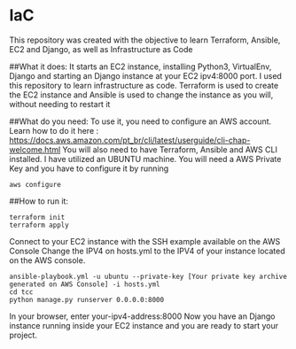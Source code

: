 # IaC
  This repository was created with the objective to learn Terraform, Ansible, EC2 and Django, as well as Infrastructure as Code

##What it does: 
  It starts an EC2 instance, installing Python3, VirtualEnv, Django and starting an Django instance at your EC2 ipv4:8000 port.
  I used this repository to learn infrastructure as code. Terraform is used to create the EC2 instance and Ansible is used to change the instance as you will, without needing to restart it

##What do you need: 
  To use it, you need to configure an AWS account. Learn how to do it here : https://docs.aws.amazon.com/pt_br/cli/latest/userguide/cli-chap-welcome.html
  You will also need to have Terraform, Ansible and AWS CLI installed. I have utilized an UBUNTU machine.
  You will need a AWS Private Key and you have to configure it by running 
    
    aws configure

##How to run it:

    terraform init
    terraform apply 

  Connect to your EC2 instance with the SSH example available on the AWS Console
  Change the IPV4 on hosts.yml to the IPV4 of your instance located on the AWS console.

    ansible-playbook.yml -u ubuntu --private-key [Your private key archive generated on AWS Console] -i hosts.yml
    cd tcc
    python manage.py runserver 0.0.0.0:8000
    
  In your browser, enter your-ipv4-address:8000
  Now you have an Django instance running inside your EC2 instance and you are ready to start your project.
